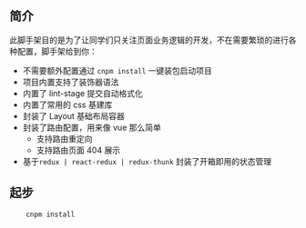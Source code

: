 ## 简介

此脚手架目的是为了让同学们只关注页面业务逻辑的开发，不在需要繁琐的进行各种配置，脚手架给到你：

- 不需要额外配置通过 <code>cnpm install</code> 一键装包启动项目
- 项目内置支持了装饰器语法
- 内置了 lint-stage 提交自动格式化
- 内置了常用的 css 基建库
- 封装了 Layout 基础布局容器
- 封装了路由配置，用来像 vue 那么简单
  - 支持路由重定向
  - 支持路由页面 404 展示
- 基于<code>redux | react-redux | redux-thunk</code> 封装了开箱即用的状态管理

## 起步

```bash
    cnpm install
```
